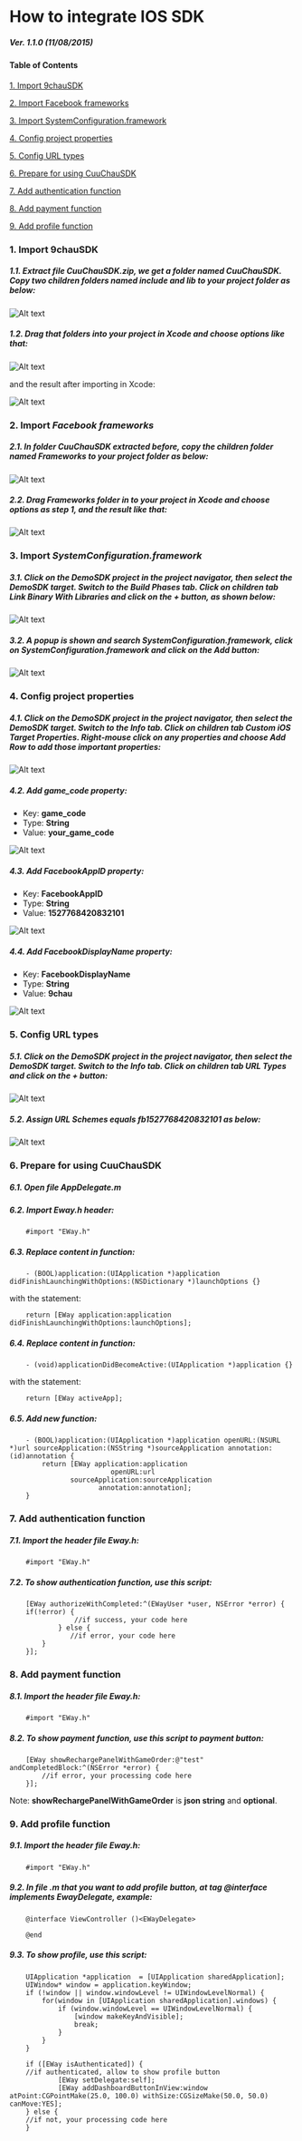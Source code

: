 # How to integrate IOS SDK

##### Ver. 1.1.0 (11/08/2015)

#### Table of Contents

[1. Import 9chauSDK](#1-import-9chausdk)

[2. Import Facebook frameworks](#2-import-facebook-frameworks)

[3. Import SystemConfiguration.framework](#3-import-systemconfigurationframework)

[4. Config project properties](#4-config-project-properties)

[5. Config URL types](#5-config-url-types)

[6. Prepare for using CuuChauSDK](#6-prepare-for-using-cuuchausdk)

[7. Add authentication function](#7-add-authentication-function)

[8. Add payment function](#8-add-payment-function)

[9. Add profile function](#9-add-profile-function)


### 1. Import 9chauSDK

##### 1.1. Extract file *CuuChauSDK.zip*, we get a folder named *CuuChauSDK*. Copy two children folders named *include* and *lib* to your project folder as below:

![Alt text](http://i.imgur.com/UHAoNaO.png "")

##### 1.2. Drag that folders into your project in Xcode and choose options like that:

![Alt text](http://i.imgur.com/azNkyt8.png "")

and the result after importing in Xcode:

![Alt text](http://i.imgur.com/DbFd38W.png "")

### 2. Import *Facebook frameworks*

##### 2.1. In folder *CuuChauSDK* extracted before, copy the children folder named Frameworks to your project folder as below:

![Alt text](http://i.imgur.com/pVVaWJB.png "")

##### 2.2. Drag Frameworks folder in to your project in Xcode and choose options as *step 1*, and the result like that:
 
![Alt text](http://i.imgur.com/Ea2poqL.png "")

### 3. Import *SystemConfiguration.framework*

##### 3.1. Click on the *DemoSDK* project in the project navigator, then select the *DemoSDK* target. Switch to the *Build Phases* tab. Click on children tab *Link Binary With Libraries* and click on the + button, as shown below:
 
![Alt text](http://i.imgur.com/LXuBNpt.png "")

##### 3.2. A popup is shown and search *SystemConfiguration.framework*, click on *SystemConfiguration.framework* and click on the Add button:

![Alt text](http://i.imgur.com/IMBWIQJ.png "")

### 4. Config project properties

##### 4.1. Click on the *DemoSDK* project in the project navigator, then select the *DemoSDK* target. Switch to the *Info tab*. Click on children tab *Custom iOS Target Properties*. Right-mouse click on any properties and choose Add Row to add those *important* properties:

![Alt text](http://i.imgur.com/0q4Y7E6.png "")

##### 4.2. Add game_code property:
- Key: **game_code**
- Type: **String**
- Value: **your_game_code**

![Alt text](http://i.imgur.com/BRNLOjY.png "")

##### 4.3. Add FacebookAppID property:
- Key: **FacebookAppID**
- Type: **String**
- Value: **1527768420832101**
 
![Alt text](http://i.imgur.com/A2QZZrM.png "")

##### 4.4. Add FacebookDisplayName property:
- Key: **FacebookDisplayName**
- Type: **String**
- Value: **9chau**

![Alt text](http://i.imgur.com/nO4jleY.png "")


### 5. Config URL types

##### 5.1. Click on the *DemoSDK* project in the project navigator, then select the *DemoSDK* target. Switch to the Info tab. Click on children tab *URL Types* and click on the + button:

![Alt text](http://i.imgur.com/nO4jleY.png "")

##### 5.2. Assign URL Schemes equals *fb1527768420832101* as below:

![Alt text](http://i.imgur.com/d26cIAL.png "")

### 6. Prepare for using CuuChauSDK


##### 6.1. Open file AppDelegate.m

##### 6.2. Import Eway.h header: 

```
	#import "EWay.h"
```
##### 6.3. Replace content in function:
```
	- (BOOL)application:(UIApplication *)application didFinishLaunchingWithOptions:(NSDictionary *)launchOptions {} 
```

with the statement:

```
	return [EWay application:application didFinishLaunchingWithOptions:launchOptions];
```

##### 6.4. Replace content in function:

```
	- (void)applicationDidBecomeActive:(UIApplication *)application {} 
```
with the statement:

```
	return [EWay activeApp];
```

##### 6.5. Add new function:

```
	- (BOOL)application:(UIApplication *)application openURL:(NSURL *)url sourceApplication:(NSString *)sourceApplication annotation:(id)annotation {
	    return [EWay application:application
	                     openURL:url
	           sourceApplication:sourceApplication
	                  annotation:annotation];
	}
```

### 7. Add authentication function

##### 7.1. Import the header file Eway.h:

```
	#import "EWay.h"
```

##### 7.2. To show authentication function, use this script:

```
	[EWay authorizeWithCompleted:^(EWayUser *user, NSError *error) {
	if(!error) {
	     		//if success, your code here      
	     	} else {
	           //if error, your code here
	  	}
	}];
```

### 8. Add payment function

##### 8.1. Import the header file Eway.h:

```
	#import "EWay.h"
```

##### 8.2. To show payment function, use this script to payment button:

```
	[EWay showRechargePanelWithGameOrder:@"test" andCompletedBlock:^(NSError *error) {
		//if error, your processing code here        
	}];
```

Note: **showRechargePanelWithGameOrder** is **json string**  and **optional**.



### 9. Add profile function

##### 9.1. Import the header file Eway.h:

```
	#import "EWay.h"
```

##### 9.2. In file .m that you want to add profile button, at tag @interface implements EwayDelegate, example: 

```
	@interface ViewController ()<EWayDelegate>

	@end
```

##### 9.3. To show profile, use this script:

```
    UIApplication *application  = [UIApplication sharedApplication];
    UIWindow* window = application.keyWindow;
    if (!window || window.windowLevel != UIWindowLevelNormal) {
        for(window in [UIApplication sharedApplication].windows) {
            if (window.windowLevel == UIWindowLevelNormal) {
                [window makeKeyAndVisible];
                break;
            }
        }
    }
    
    if ([EWay isAuthenticated]) {
	//if authenticated, allow to show profile button
	        [EWay setDelegate:self];
	        [EWay addDashboardButtonInView:window atPoint:CGPointMake(25.0, 100.0) withSize:CGSizeMake(50.0, 50.0) canMove:YES];
	} else {
	//if not, your processing code here
	}
```
